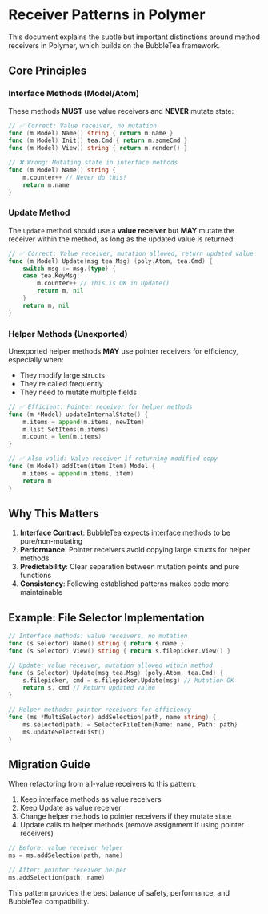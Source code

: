 # Receiver Patterns in Polymer

This document explains the subtle but important distinctions around method receivers in Polymer, which builds on the BubbleTea framework.

## Core Principles

### Interface Methods (Model/Atom)

These methods **MUST** use value receivers and **NEVER** mutate state:

```go
// ✅ Correct: Value receiver, no mutation
func (m Model) Name() string { return m.name }
func (m Model) Init() tea.Cmd { return m.someCmd }
func (m Model) View() string { return m.render() }
```

```go
// ❌ Wrong: Mutating state in interface methods
func (m Model) Name() string { 
    m.counter++ // Never do this!
    return m.name 
}
```

### Update Method

The `Update` method should use a **value receiver** but **MAY** mutate the receiver within the method, as long as the updated value is returned:

```go
// ✅ Correct: Value receiver, mutation allowed, return updated value
func (m Model) Update(msg tea.Msg) (poly.Atom, tea.Cmd) {
    switch msg := msg.(type) {
    case tea.KeyMsg:
        m.counter++ // This is OK in Update()
        return m, nil
    }
    return m, nil
}
```

### Helper Methods (Unexported)

Unexported helper methods **MAY** use pointer receivers for efficiency, especially when:
- They modify large structs
- They're called frequently
- They need to mutate multiple fields

```go
// ✅ Efficient: Pointer receiver for helper methods
func (m *Model) updateInternalState() {
    m.items = append(m.items, newItem)
    m.list.SetItems(m.items)
    m.count = len(m.items)
}

// ✅ Also valid: Value receiver if returning modified copy
func (m Model) addItem(item Item) Model {
    m.items = append(m.items, item)
    return m
}
```

## Why This Matters

1. **Interface Contract**: BubbleTea expects interface methods to be pure/non-mutating
2. **Performance**: Pointer receivers avoid copying large structs for helper methods
3. **Predictability**: Clear separation between mutation points and pure functions
4. **Consistency**: Following established patterns makes code more maintainable

## Example: File Selector Implementation

```go
// Interface methods: value receivers, no mutation
func (s Selector) Name() string { return s.name }
func (s Selector) View() string { return s.filepicker.View() }

// Update: value receiver, mutation allowed within method
func (s Selector) Update(msg tea.Msg) (poly.Atom, tea.Cmd) {
    s.filepicker, cmd = s.filepicker.Update(msg) // Mutation OK
    return s, cmd // Return updated value
}

// Helper methods: pointer receivers for efficiency
func (ms *MultiSelector) addSelection(path, name string) {
    ms.selected[path] = SelectedFileItem{Name: name, Path: path}
    ms.updateSelectedList()
}
```

## Migration Guide

When refactoring from all-value receivers to this pattern:

1. Keep interface methods as value receivers
2. Keep Update as value receiver
3. Change helper methods to pointer receivers if they mutate state
4. Update calls to helper methods (remove assignment if using pointer receivers)

```go
// Before: value receiver helper
ms = ms.addSelection(path, name)

// After: pointer receiver helper  
ms.addSelection(path, name)
```

This pattern provides the best balance of safety, performance, and BubbleTea compatibility.